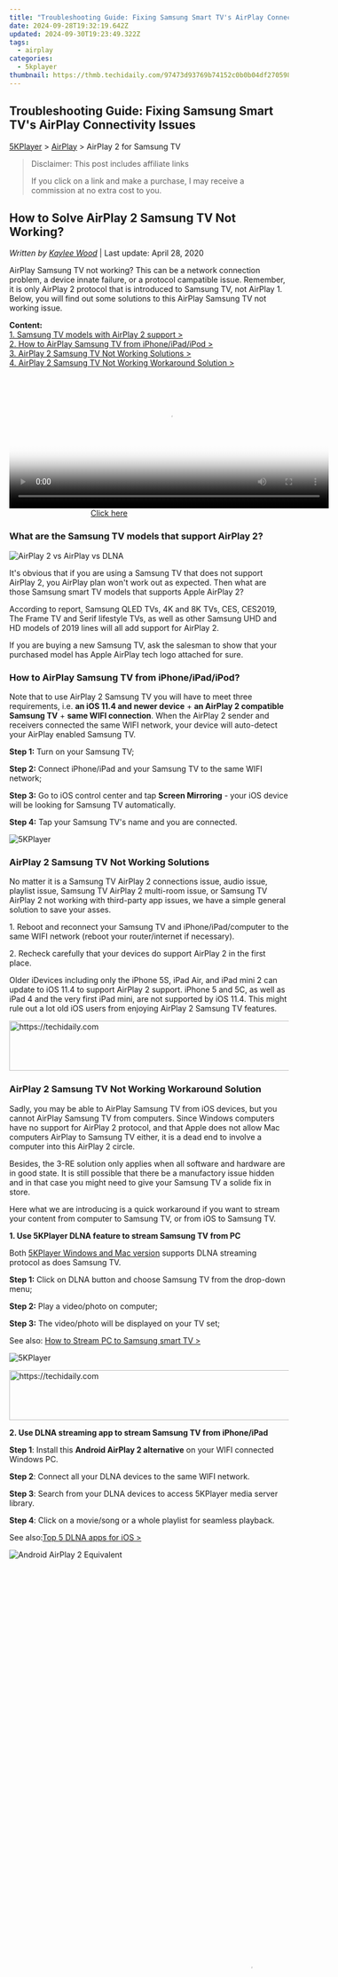 ```yaml
---
title: "Troubleshooting Guide: Fixing Samsung Smart TV's AirPlay Connectivity Issues"
date: 2024-09-28T19:32:19.642Z
updated: 2024-09-30T19:23:49.322Z
tags:
  - airplay
categories:
  - 5kplayer
thumbnail: https://thmb.techidaily.com/97473d93769b74152c0b0b04df270598f5aded17925dea70fd12d869a1bbc744.jpg
---
```


## Troubleshooting Guide: Fixing Samsung Smart TV's AirPlay Connectivity Issues

[5KPlayer](https://tools.techidaily.com/5kplayer/products/) \> [AirPlay](https://tools.techidaily.com/5kplayer/airplay/) \> AirPlay 2 for Samsung TV 

>  Disclaimer: This post includes affiliate links
>
>  If you click on a link and make a purchase, I may receive a commission at no extra cost to you.
>

## How to Solve AirPlay 2 Samsung TV Not Working?

 _Written by [Kaylee Wood](https://www.quora.com/profile/Amanda-Hu-21)_ | Last update: April 28, 2020

AirPlay Samsung TV not working? This can be a network connection problem, a device innate failure, or a protocol campatible issue. Remember, it is only AirPlay 2 protocol that is introduced to Samsung TV, not AirPlay 1\. Below, you will find out some solutions to this AirPlay Samsung TV not working issue. 

**Content:**  
[1\. Samsung TV models with AirPlay 2 support >](https://tools.techidaily.com/5kplayer/airplay/)  
[2\. How to AirPlay Samsung TV from iPhone/iPad/iPod >](https://tools.techidaily.com/5kplayer/airplay/)  
[3\. AirPlay 2 Samsung TV Not Working Solutions >](https://tools.techidaily.com/5kplayer/airplay/)  
[4\. AirPlay 2 Samsung TV Not Working Workaround Solution >](https://tools.techidaily.com/5kplayer/airplay/)

<!-- affiliate ads begin -->
<span id="1993645">
					<video width="576" height="240" style="cursor:pointer"
           poster="//a.impactradius-go.com/display-clicktoplayimage/1993645.png"
           onclick="if(!this.playClicked){this.play();this.setAttribute('controls',true);this.playClicked=true;}">
	   <source src="//a.impactradius-go.com/display-ad/22993-1993645">
	   <img src="//a.impactradius-go.com/display-clicktoplayimage/1993645.png" style="border: none; height: 100%; width: 100%; object-fit: contain">
	</video>
	<div style="width:360px;text-align:center"><a href="javascript:window.open(decodeURIComponent('https%3A%2F%2Fhomestyler.sjv.io%2Fc%2F5597632%2F1993645%2F22993'), '_blank');void(0);">Click here</a></div>
</span>
<img height="0" width="0" src="https://imp.pxf.io/i/5597632/1993645/22993" style="position:absolute;visibility:hidden;" border="0" />
<!-- affiliate ads end -->

### What are the Samsung TV models that support AirPlay 2?

![AirPlay 2 vs AirPlay vs DLNA](https://www.5kplayer.com/airplay/../dlna/img/pc-to-samsung-tv.png) 

It's obvious that if you are using a Samsung TV that does not support AirPlay 2, you AirPlay plan won't work out as expected. Then what are those Samsung smart TV models that supports Apple AirPlay 2?

According to report, Samsung QLED TVs, 4K and 8K TVs, CES, CES2019, The Frame TV and Serif lifestyle TVs, as well as other Samsung UHD and HD models of 2019 lines will all add support for AirPlay 2.

If you are buying a new Samsung TV, ask the salesman to show that your purchased model has Apple AirPlay tech logo attached for sure. 

### How to AirPlay Samsung TV from iPhone/iPad/iPod?

Note that to use AirPlay 2 Samsung TV you will have to meet three requirements, i.e. **an iOS 11.4 and newer device** \+ **an AirPlay 2 compatible Samsung TV**  \+ **same WIFI connection**. When the AirPlay 2 sender and receivers connected the same WIFI network, your device will auto-detect your AirPlay enabled Samsung TV.

**Step 1:** Turn on your Samsung TV;

**Step 2:** Connect iPhone/iPad and your Samsung TV to the same WIFI network;

**Step 3:** Go to iOS control center and tap **Screen Mirroring** \- your iOS device will be looking for Samsung TV automatically.

**Step 4:** Tap your Samsung TV's name and you are connected.

![5KPlayer](https://www.5kplayer.com/airplay/img/airplay-2-mirroring.jpg) 

### AirPlay 2 Samsung TV Not Working Solutions

No matter it is a Samsung TV AirPlay 2 connections issue, audio issue, playlist issue, Samsung TV AirPlay 2 multi-room issue, or Samsung TV AirPlay 2 not working with third-party app issues, we have a simple general solution to save your asses. 

1\. Reboot and reconnect your Samsung TV and iPhone/iPad/computer to the same WIFI network (reboot your router/internet if necessary).

2\. Recheck carefully that your devices do support AirPlay 2 in the first place.

 Older iDevices including only the iPhone 5S, iPad Air, and iPad mini 2 can update to iOS 11.4 to support AirPlay 2 support. iPhone 5 and 5C, as well as iPad 4 and the very first iPad mini, are not supported by iOS 11.4\. This might rule out a lot old iOS users from enjoying AirPlay 2 Samsung TV features.

<!-- affiliate ads begin -->
<a href="https://appsumo.8odi.net/c/5597632/2105870/7443" target="_top" id="2105870">
  <img src="//a.impactradius-go.com/display-ad/7443-2105870" border="0" alt="https://techidaily.com" width="728" height="90"/>
</a>
<img height="0" width="0" src="https://appsumo.8odi.net/i/5597632/2105870/7443" style="position:absolute;visibility:hidden;" border="0" />
<!-- affiliate ads end -->

### AirPlay 2 Samsung TV Not Working Workaround Solution

Sadly, you may be able to AirPlay Samsung TV from iOS devices, but you cannot AirPlay Samsung TV from computers. Since Windows computers have no support for AirPlay 2 protocol, and that Apple does not allow Mac computers AirPlay to Samsung TV either, it is a dead end to involve a computer into this AirPlay 2 circle. 

Besides, the 3-RE solution only applies when all software and hardware are in good state. It is still possible that there be a manufactory issue hidden and in that case you might need to give your Samsung TV a solide fix in store. 

Here what we are introducing is a quick workaround if you want to stream your content from computer to Samsung TV, or from iOS to Samsung TV. 

**1\. Use 5KPlayer DLNA feature to stream Samsung TV from PC**

Both [5KPlayer Windows and Mac version](https://tools.techidaily.com/5kplayer/dlna/) supports DLNA streaming protocol as does Samsung TV. 

**Step 1:** Click on DLNA button and choose Samsung TV from the drop-down menu;

**Step 2:** Play a video/photo on computer;

**Step 3:** The video/photo will be displayed on your TV set; 

See also: [How to Stream PC to Samsung smart TV >](https://tools.techidaily.com/5kplayer/dlna/) 

![5KPlayer](https://www.5kplayer.com/airplay/../dlna/img/dlna-mac-to-tv.jpg) 

<!-- affiliate ads begin -->
<a href="https://appsumo.8odi.net/c/5597632/2037334/7443" target="_top" id="2037334">
  <img src="//a.impactradius-go.com/display-ad/7443-2037334" border="0" alt="https://techidaily.com" width="728" height="90"/>
</a>
<img height="0" width="0" src="https://appsumo.8odi.net/i/5597632/2037334/7443" style="position:absolute;visibility:hidden;" border="0" />
<!-- affiliate ads end -->

**2\. Use DLNA streaming app to stream Samsung TV from iPhone/iPad**

**Step 1**: Install this **Android AirPlay 2 alternative** on your WIFI connected Windows PC. 

**Step 2**: Connect all your DLNA devices to the same WIFI network. 

**Step 3**: Search from your DLNA devices to access 5KPlayer media server library. 

**Step 4**: Click on a movie/song or a whole playlist for seamless playback.

See also:[Top 5 DLNA apps for iOS >](https://tools.techidaily.com/5kplayer/dlna/) 

![Android AirPlay 2 Equivalent](https://www.5kplayer.com/airplay/../dlna/img/dlna-server.jpg) 

<!-- affiliate ads begin -->
<span id="1424533">
					<video width="864" height="1536" style="cursor:pointer"
           poster="//a.impactradius-go.com/display-clicktoplayimage/1424533.png"
           onclick="if(!this.playClicked){this.play();this.setAttribute('controls',true);this.playClicked=true;}">
	   <source src="//a.impactradius-go.com/display-ad/16446-1424533">
	   <img src="//a.impactradius-go.com/display-clicktoplayimage/1424533.png" style="border: none; height: 100%; width: 100%; object-fit: contain">
	</video>
	<div style="width:540px;text-align:center"><a href="javascript:window.open(decodeURIComponent('https%3A%2F%2Flaganoo.pxf.io%2Fc%2F5597632%2F1424533%2F16446'), '_blank');void(0);">Click here</a></div>
</span>
<img height="0" width="0" src="https://imp.pxf.io/i/5597632/1424533/16446" style="position:absolute;visibility:hidden;" border="0" />
<!-- affiliate ads end -->

5KPlayer is your best **AriPlay 2 Samsung TV streaming alternative**  to turn PC into a media server, a DLNA controller, and a DLNA renderer/player. It lets your multiple DLAN devices access the central media server to play back different audio songs and movies from separate rooms. It is also by far the most user friendly DLNA streamer to support video audio playlist streaming and playback in loop. Stable, multi-device seamless streaming make 5KPlayer a great equivalent to AirPlay 2 for Samgsung TV.

[![](https://www.5kplayer.com/airplay/../button/freedownwhitewin.png)](https://tools.techidaily.com/5kplayer/products/) [![](https://www.5kplayer.com/airplay/../button/freedownbackmac.png)](https://tools.techidaily.com/5kplayer/products/)

<ins class="adsbygoogle"
     style="display:block"
     data-ad-format="autorelaxed"
     data-ad-client="ca-pub-7571918770474297"
     data-ad-slot="1223367746"></ins>

<ins class="adsbygoogle"
     style="display:block"
     data-ad-client="ca-pub-7571918770474297"
     data-ad-slot="8358498916"
     data-ad-format="auto"
     data-full-width-responsive="true"></ins>

<span class="atpl-alsoreadstyle">Also read:</span>
<div><ul>
<li><a href="https://some-guidance.techidaily.com/2024-approved-transform-your-brand-with-a-decades-worth-of-smm-wisdom-distilled-into-10-steps/"><u>2024 Approved Transform Your Brand with a Decade's Worth of SMM Wisdom, Distilled Into 10 Steps</u></a></li>
<li><a href="https://media-tips.techidaily.com/discover-the-ultimate-6-gif-to-video-converters-everyone-must-try/"><u>Discover the Ultimate 6 GIF to Video Converters Everyone Must Try!</u></a></li>
<li><a href="https://fox-info.techidaily.com/effortless-edits-bending-image-into-shape/"><u>Effortless Edits Bending Image Into Shape</u></a></li>
<li><a href="https://facebook-clips.techidaily.com/facebooks-most-impressive-new-additions-decoded/"><u>Facebook's Most Impressive New Additions Decoded</u></a></li>
<li><a href="https://driver-download.techidaily.com/how-to-get-the-newest-amd-video-cards-driver-update-on-windows/"><u>How to Get the Newest AMD Video Cards Driver Update on Windows</u></a></li>
<li><a href="https://android-frp.techidaily.com/in-2024-a-quick-guide-to-poco-f5-pro-5g-frp-bypass-instantly-by-drfone-android/"><u>In 2024, A Quick Guide to Poco F5 Pro 5G FRP Bypass Instantly</u></a></li>
<li><a href="https://android-unlock.techidaily.com/in-2024-how-to-reset-your-lava-blaze-2-pro-lock-screen-password-by-drfone-android/"><u>In 2024, How to Reset your Lava Blaze 2 Pro Lock Screen Password</u></a></li>
<li><a href="https://media-tips.techidaily.com/step-by-step-guide-converting-your-dvd-collection-into-an-itunes-library/"><u>Step-by-Step Guide: Converting Your DVD Collection Into an iTunes Library</u></a></li>
<li><a href="https://media-tips.techidaily.com/the-ultimate-top-5-guide-transforming-avi-files-into-mp4-on-various-platforms/"><u>The Ultimate Top 5 Guide: Transforming AVI Files Into MP4 on Various Platforms</u></a></li>
<li><a href="https://driver-error.techidaily.com/troubleshooting-and-solving-windows-7-bsod-issue-error-code-0x0000007e/"><u>Troubleshooting and Solving Windows 7 BSOD Issue (Error Code: 0X0000007E)</u></a></li>
<li><a href="https://media-tips.techidaily.com/ultimate-guide-to-optimizing-and-sharing-your-full-hd-media-content-with-mts-ts-and-m2ts-file-types/"><u>Ultimate Guide to Optimizing and Sharing Your Full HD Media Content with MTS, TS, and M2TS File Types</u></a></li>
</ul></div>

